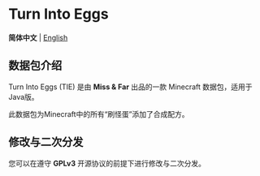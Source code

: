 # Turn Into Eggs

**简体中文** | [English](README-EN.md)
## 数据包介绍
Turn Into Eggs (TIE) 是由 **Miss & Far** 出品的一款 Minecraft 数据包，适用于Java版。

此数据包为Minecraft中的所有“刷怪蛋”添加了合成配方。

## 修改与二次分发
您可以在遵守 **GPLv3** 开源协议的前提下进行修改与二次分发。

